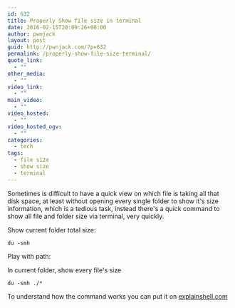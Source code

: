 ```yaml
---
id: 632
title: Properly Show file size in terminal
date: 2016-02-15T20:09:26+00:00
author: pwnjack
layout: post
guid: http://pwnjack.com/?p=632
permalink: /properly-show-file-size-terminal/
quote_link:
  - ""
other_media:
  - ""
video_link:
  - ""
main_video:
  - ""
video_hosted:
  - ""
video_hosted_ogv:
  - ""
categories:
  - tech
tags:
  - file size
  - show size
  - terminal
---
```

Sometimes is difficult to have a quick view on which file is taking all that disk space, at least without opening every single folder to show it's size information, which is a tedious task, instead there's a quick command to show all file and folder size via terminal, very quickly.

Show current folder total size:

    du -smh

Play with path:

In current folder, show every file's size

    du -smh ./*

To understand how the command works you can put it on <a href="http://explainshell.com/explain?cmd=du+-smh" target="_blank">explainshell.com</a>